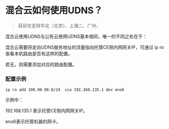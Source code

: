 # 混合云如何使用UDNS？

> 目前仅支持华北（北京）、上海二、广州、

混合云使用UDNS与公有云使用UDNS基本相同，唯一的不同之处在于：

混合云需要将走向UDNS服务地址的流量指向托管CE侧内网网关IP，可通过 ip ro 查看本机路由是否有这样的配置。

若无，则需要添加对应的路由配置。

### 配置示例

```
ip ro add 100.90.90.0/24  via 192.168.135.1 dev eno6
```

示例中：

192.168.135.1 表示托管CE侧内网网关IP。

eno6表示托管机器的网卡。

